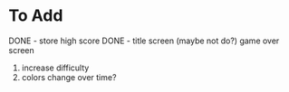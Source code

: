 # To Add

DONE - store high score
DONE - title screen
(maybe not do?) game over screen

1. increase difficulty
2. colors change over time?

